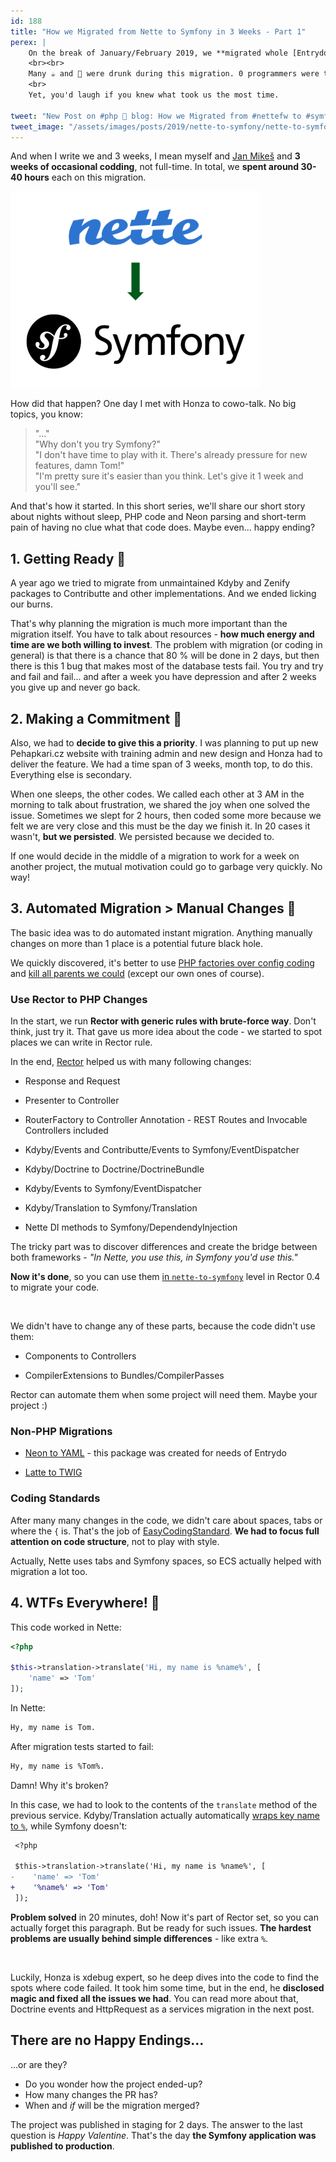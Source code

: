 ```yaml
---
id: 188
title: "How we Migrated from Nette to Symfony in 3 Weeks - Part 1"
perex: |
    On the break of January/February 2019, we **migrated whole [Entrydo](https://entry.do/) project from Nette to Symfony**. It was API backend with no templates, but still, it wasn't as easy as I expected.
    <br><br>
    Many ☕ and 🍺 were drunk during this migration. 0 programmers were too frustrated to give up.
    <br>
    Yet, you'd laugh if you knew what took us the most time.

tweet: "New Post on #php 🐘 blog: How we Migrated from #nettefw to #symfony in 3 Weeks - Part 1"
tweet_image: "/assets/images/posts/2019/nette-to-symfony/nette-to-symfony.png"
---
```


And when I write we and 3 weeks, I mean myself and [Jan Mikeš](https://janmikes.cz/) and **3 weeks of occasional codding**, not full-time. In total, we **spent around 30-40 hours** each on this migration.

<div class="text-center">
    <img src="/assets/images/posts/2019/nette-to-symfony/nette-to-symfony.png" class="img-thumbnail mt-5">
</div>

How did that happen? One day I met with Honza to cowo-talk. No big topics, you know:

<blockquote class="blockquote text-center">
"..."<br>
"Why don't you try Symfony?"<br>
"I don't have time to play with it. There's already pressure for new features, damn Tom!"<br>
"I'm pretty sure it's easier than you think. Let's give it 1 week and you'll see."
</blockquote>

And that's how it started. In this short series, we'll share our short story about nights without sleep, PHP code and Neon parsing and short-term pain of having no clue what that code does. Maybe even... happy ending?

## 1. Getting Ready 🤔

A year ago we tried to migrate from unmaintained Kdyby and Zenify packages to Contributte and other implementations. And we ended licking our burns.

That's why planning the migration is much more important than the migration itself. You have to talk about resources - **how much energy and time are we both willing to invest**. The problem with migration (or coding in general) is that there is a chance that 80 % will be done in 2 days, but then there is this 1 bug that makes most of the database tests fail. You try and try and fail and fail... and after a week you have depression and after 2 weeks you give up and never go back.

## 2. Making a Commitment 💍

Also, we had to **decide to give this a priority**. I was planning to put up new Pehapkari.cz website with training admin and new design and Honza had to deliver the feature. We had a time span of 3 weeks, month top, to do this. Everything else is secondary.

When one sleeps, the other codes. We called each other at 3 AM in the morning to talk about frustration, we shared the joy when one solved the issue. Sometimes we slept for 2 hours, then coded some more because we felt we are very close and this must be the day we finish it. In 20 cases it wasn't, **but we persisted**. We persisted because we decided to.

If one would decide in the middle of a migration to work for a week on another project, the mutual motivation could go to garbage very quickly. No way!

## 3. Automated Migration > Manual Changes 🤖

The basic idea was to do automated instant migration. Anything manually changes on more than 1 place is a potential future black hole.

We quickly discovered, it's better to use [PHP factories over config coding](/blog/2019/02/14/why-config-coding-sucks/) and [kill all parents we could](/blog/2019/01/24/how-to-kill-parents/) (except our own ones of course).

### Use Rector to PHP Changes

In the start, we run **Rector with generic rules with brute-force way**. Don't think, just try it. That gave us more idea about the code - we started to spot places we can write in Rector rule.

In the end, [Rector](https://getrector.org/) helped us with many following changes:

- Response and Request <em class="fas fa-fw fa-lg fa-check text-success"></em>

- Presenter to Controller <em class="fas fa-fw fa-lg fa-check text-success"></em>

- RouterFactory to Controller Annotation <em class="fas fa-fw fa-lg fa-check text-success"></em> - REST Routes and Invocable Controllers included

- Kdyby/Events and Contributte/Events to Symfony/EventDispatcher <em class="fas fa-fw fa-lg fa-check text-success"></em>

- Kdyby/Doctrine to Doctrine/DoctrineBundle <em class="fas fa-fw fa-lg fa-check text-success"></em>

- Kdyby/Events to Symfony/EventDispatcher <em class="fas fa-fw fa-lg fa-check text-success"></em>

- Kdyby/Translation to Symfony/Translation <em class="fas fa-fw fa-lg fa-check text-success"></em>

- Nette DI methods to Symfony/DependendyInjection <em class="fas fa-fw fa-lg fa-check text-success"></em>

The tricky part was to discover differences and create the bridge between both frameworks - *"In Nette, you use this, in Symfony you'd use this."*

**Now it's done**, so you can use them [in `nette-to-symfony`](https://github.com/rectorphp/rector/blob/master/config/level/framework-migration/nette-to-symfony.yaml) level in Rector 0.4 to migrate your code.

<br>

We didn't have to change any of these parts, because the code didn't use them:

- Components to Controllers <em class="fas fa-fw fa-lg fa-times text-secondary"></em>

- CompilerExtensions to Bundles/CompilerPasses <em class="fas fa-fw fa-lg fa-times text-secondary"></em>

Rector can automate them when some project will need them. Maybe your project :)

### Non-PHP Migrations

- <a href="/blog/2019/02/11/introducing-neon-to-yaml-converter/">Neon to YAML</a> <em class="fas fa-fw fa-lg fa-check - text-success"></em> - this package was created for needs of Entrydo

- <a href="/blog/2018/07/05/how-to-convert-latte-templates-to-twig-in-27-regular-expressions/">Latte to TWIG</a> <em class="fas fa-fw fa-lg fa-check - text-success"></em>

### Coding Standards

After many many changes in the code, we didn't care about spaces, tabs or where the `{` is. That's the job of [EasyCodingStandard](https://github.com/symplify/easyCodingStandard/). **We had to focus full attention on code structure**, not to play with style.

Actually, Nette uses tabs and Symfony spaces, so ECS actually helped with migration a lot too.

## 4. WTFs Everywhere! 🤦

This code worked in Nette:

```php
<?php

$this->translation->translate('Hi, my name is %name%', [
    'name' => 'Tom'
]);
```

In Nette:

```bash
Hy, my name is Tom.
```

After migration tests started to fail:

```bash
Hy, my name is %Tom%.
```

Damn! Why it's broken?

In this case, we had to look to the contents of the `translate` method of the previous service. Kdyby/Translation actually automatically [wraps key name to `%`](https://github.com/Kdyby/Translation/blob/6b0721c767a7be7f15b2fb13c529bea8536230aa/src/Translator.php#L172), while Symfony doesn't:

```diff
 <?php

 $this->translation->translate('Hi, my name is %name%', [
-    'name' => 'Tom'
+    '%name%' => 'Tom'
 ]);
```

**Problem solved** in 20 minutes, doh! Now it's part of Rector set, so you can actually forget this paragraph. But be ready for such issues. **The hardest problems are usually behind simple differences** - like extra `%`.

<br>

Luckily, Honza is xdebug expert, so he deep dives into the code to find the spots where code failed. It took him some time, but in the end, he **disclosed magic and fixed all the issues we had**. You can read more about that, Doctrine events and HttpRequest as a services migration in the next post.

## There are no Happy Endings...

...or are they?

- Do you wonder how the project ended-up?
- How many changes the PR has?
- When and *if* will be the migration merged?

The project was published in staging for 2 days. The answer to the last question is *Happy Valentine*. That's the day **the Symfony application was published to production**.

